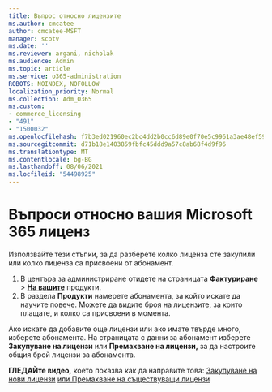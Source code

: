 ```yaml
---
title: Въпрос относно лицензите
ms.author: cmcatee
author: cmcatee-MSFT
manager: scotv
ms.date: ''
ms.reviewer: argani, nicholak
ms.audience: Admin
ms.topic: article
ms.service: o365-administration
ROBOTS: NOINDEX, NOFOLLOW
localization_priority: Normal
ms.collection: Adm_O365
ms.custom:
- commerce_licensing
- "491"
- "1500032"
ms.openlocfilehash: f7b3ed021960ec2bc4dd2b0cc6d89e0f70e5c9961a3ae48ef59a3f43994d8d04
ms.sourcegitcommit: d71b18e1403859fbfc45ddd9a57c8ab68f4d9f96
ms.translationtype: MT
ms.contentlocale: bg-BG
ms.lasthandoff: 08/06/2021
ms.locfileid: "54498925"
---
```

# <a name="questions-about-your-microsoft-365-license"></a>Въпроси относно вашия Microsoft 365 лиценз

Използвайте тези стъпки, за да разберете колко лиценза сте закупили или колко лиценза са присвоени от абонамент.
  
1. В центъра за администриране отидете на страницата **Фактуриране** \> **[На вашите](https://go.microsoft.com/fwlink/p/?linkid=842054)** продукти.
2. В раздела **Продукти** намерете абонамента, за който искате да научите повече. Можете да видите броя на лицензите, за които плащате, и колко са присвоени в момента.

Ако искате да добавите още лицензи или ако имате твърде много, изберете абонамента. На страницата с данни за абонамент изберете **Закупуване на лицензи** или **Премахване на лицензи,** за да настроите общия брой лицензи за абонамента.

**ГЛЕДАЙте видео,** което показва как да направите това: [Закупуване на нови лицензи](https://go.microsoft.com/fwlink/p/?linkid=2154857) [или Премахване на съществуващи лицензи](https://go.microsoft.com/fwlink/p/?linkid=2154938)